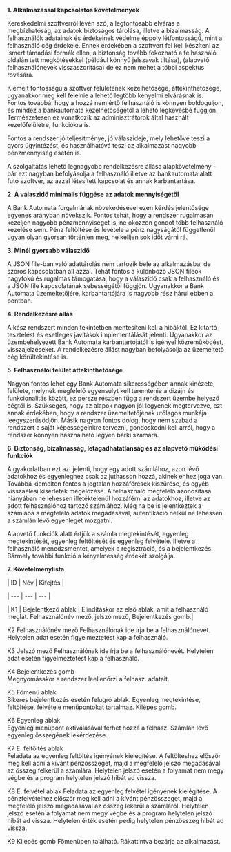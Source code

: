 **1. Alkalmazással kapcsolatos követelmények**

Kereskedelmi szoftverről lévén szó, a legfontosabb elvárás a megbízhatóság, az adatok biztoságos tárolása, illetve a bizalmasság. A felhasználók adatainak és érdekeinek védelme éppoly létfontosságű, mint a felhasználó cég érdekeié. Ennek érdekében a szoftvert fel kell készíteni az ismert támadási formák ellen, a biztonság tovább fokozható a felhasználó oldalán tett megkötésekkel (például könnyű jelszavak tiltása), (alapvető felhasználónevek visszaszorítása) de ez nem mehet a többi aspektus rovására.

Kiemelt fontosságú a szoftver felületének kezelhetősége, áttekinthetősége, ugyanakkor meg kell felelnie a lehető legtöbb kényelmi elvárásnak is. Fontos továbbá, hogy a hozzá nem értő felhasználó is könnyen boldoguljon, és mindez a bankautomata kezelhetőségétől a lehető legkevésbé függjön. Természetesen ez vonatkozik az adminisztrátorok által használt kezelőfelületre, funkciókra is.

Fontos a rendszer jó teljesítménye, jó válaszideje, mely lehetővé teszi a gyors ügyintézést, és használhatóvá teszi az alkalmazást nagyobb pénzmennyiség esetén is.

A szolgáltatás lehető legnagyobb rendelkezésre állása alapkövetelmény - bár ezt nagyban befolyásolja a felhasználó illetve az bankautomata alatt futó szoftver, az azzal létesített kapcsolat és annak karbantartása.

**2. A válaszidő minimális függése az adatok mennyiségétől**

A Bank Automata forgalmának növekedésével ezen kérdés jelentősége egyenes arányban növekszik. Fontos tehát, hogy a rendszer rugalmasan kezeljen nagyobb pénzmennyiséget is, ne okozzon gondot több felhasználó kezelése sem. Pénz feltöltése és levétele a pénz nagyságától függetlenül ugyan olyan gyorsan történjen meg, ne kelljen sok időt várni rá.

**3. Minél gyorsabb válaszidő**

A JSON file-ban való adattárolás nem tartozik bele az alkalmazásba, de szoros kapcsolatban áll azzal. Tehát fontos a különböző JSON fileok nagyfokú és rugalmas támogatása, hogy a válaszidő csak a felhasználó és a JSON file kapcsolatának sebességétől függjön. Ugyanakkor a Bank Automata üzemeltetőjére, karbantartójára is nagyobb rész hárul ebben a pontban.

**4. Rendelkezésre állás**

A kész rendszert minden tekintetben mentesíteni kell a hibáktól. Ez kitartó tesztelést és esetleges javítások implementálását jelenti. Ugyanakkor az üzembehelyezett Bank Automata karbantartójától is igényel közreműködést, visszajelzéseket. A rendelkezésre állást nagyban befolyásolja az üzemeltető cég körültekintése is.

**5. Felhasználói felület áttekinthetősége**

Nagyon fontos lehet egy Bank Automata sikerességében annak kinézete, felülete, melynek megfelelő egyensúlyt kell teremtenie a dizájn és funkcionalitás között, ez persze részben függ a rendszert üzembe helyező cégtől is. Szükséges, hogy az alapok nagyon jól legyenek megtervezve, ezt annak érdekében, hogy a rendszer üzemeltetőjének utólagos munkája leegyszerűsödjön. Másik nagyon fontos dolog, hogy nem szabad a rendszert a saját képességeinkre tervezni, gondoskodni kell arról, hogy a rendszer könnyen használható legyen bárki számára.
 
**6. Biztonság, bizalmasság, letagadhatatlanság és az alapvető működési funkciók**

A gyakorlatban ezt azt jelenti, hogy egy adott számlához, azon lévő adatokhoz és egyenleghez csak az juthasson hozzá, akinek ehhez joga van. Továbbá kiemelten fontos a jogtalan hozzáférések kiszűrése, és egyéb visszaélési kísérletek megelőzése. A felhasználó megfelelő azonosítása hiányában ne lehessen illetéktelenül hozzáférni az adatokhoz, illetve az adott felhasználóhoz tartozó számlához. Még ha be is jelentkeztek a számlába a megfelelő adatok megadásával, autentikáció nélkül ne lehessen a számlán lévő egyenleget mozgatni.

Alapvető funkciók alatt értjük a számla megtekintését, egyenleg megtekintését, egyenleg feltöltését és egyenleg felvétele. Illetve a felhasználó menedzsmentet, amelyek a regisztráció, és a bejelentkezés. Bármely további funkció a kényelmesség érdekét szolgálja.

 
**7. Követelménylista**

| ID |	Név | Kifejtés |

| --- | --- | --- |

| K1 | Bejelentkező ablak | Elindításkor az első ablak, amit a felhasználó meglát. Felhasználónév mező, jelszó mező, Bejelentkezés gomb.|

K2	Felhasználónév mező	
Felhasználónak ide írja be a felhasználónevét. Helytelen adat esetén figyelmeztetést kap a felhasználó.

K3	Jelszó mező	
Felhasználónak ide írja be a felhasználónevét. Helytelen adat esetén figyelmeztetést kap a felhasználó.

K4	Bejelentkezés gomb	
Megnyomásakor a rendszer leellenőrzi a felhasz. adatait.

K5 	Főmenü ablak	
Sikeres bejelentkezés esetén felugró ablak. Egyenleg megtekintése, feltöltése, felvétele menüpontokat tartalmaz. Kilépés gomb.

K6	Egyenleg ablak	
Egyenleg menüpont aktiválásával férhet hozzá a felhasz. Számlán lévő egyenleg összegének lekérdezése.

K7	E. feltöltés ablak	
Feladata az egyenleg feltöltés igényének kielégítése. A feltöltéshez először meg kell adni a kívánt pénzösszeget, majd a megfelelő jelszó megadásával az összeg felkerül a számlára. Helytelen jelszó esetén a folyamat nem megy végbe és a program helytelen jelszó hibát ad vissza.
		
K8 E. felvétel ablak 
Feladata az egyenleg felvétel igényének kielégítése. A pénzfelvételhez először meg kell adni a kívánt pénzösszeget, majd a megfelelő jelszó megadásával az összeg lekerül a számláról. Helytelen jelszó esetén a folyamat nem megy végbe és a program helytelen jelszó hibát ad vissza. Helytelen érték esetén pedig helytelen pénzösszeg hibát ad vissza.

K9 Kilépés gomb	
Főmenüben található. Rákattintva bezárja az alkalmazást.
